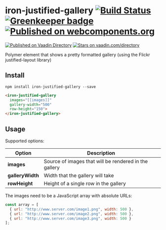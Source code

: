 # iron-justified-gallery [![Build Status](https://travis-ci.org/Collaborne/iron-justified-gallery.svg?branch=master)](https://travis-ci.org/Collaborne/iron-justified-gallery) [![Greenkeeper badge](https://badges.greenkeeper.io/Collaborne/iron-justified-gallery.svg)](https://greenkeeper.io/)  [![Published on webcomponents.org](https://img.shields.io/badge/webcomponents.org-published-blue.svg)](https://www.webcomponents.org/element/Collaborne/iron-justified-gallery)  
[![Published on Vaadin  Directory](https://img.shields.io/badge/Vaadin%20Directory-published-00b4f0.svg)](https://vaadin.com/directory/component/Collaborneiron-justified-gallery)
[![Stars on vaadin.com/directory](https://img.shields.io/vaadin-directory/star/Collaborneiron-justified-gallery.svg)](https://vaadin.com/directory/component/Collaborneiron-justified-gallery)  

Polymer element that shows a pretty formatted gallery (using the Flickr justified-layout library)

## Install

~~~~
npm install iron-justified-gallery --save
~~~~

```html
<iron-justified-gallery
  images="[[images]]"
  gallery-width="500"
  row-height="150">
</iron-justified-gallery>
```

## Usage

Supported options:

| Option            | Description                                             |
| ----------------- | ------------------------------------------------------- |
| **images**        | Source of images that will be rendered in the gallery   |
| **galleryWidth**  | Width that the gallery will take                        |
| **rowHeight**     | Height of a single row in the gallery                   |

The images need to be a JavaScript array with absolute URLs:

```javascript
const array = [
  { url: "http://www.server.com/image1.png", width: 500 },
  { url: "http://www.server.com/image2.png", width: 500 },
  { url: "http://www.server.com/image3.png", width: 500 }
];
```
